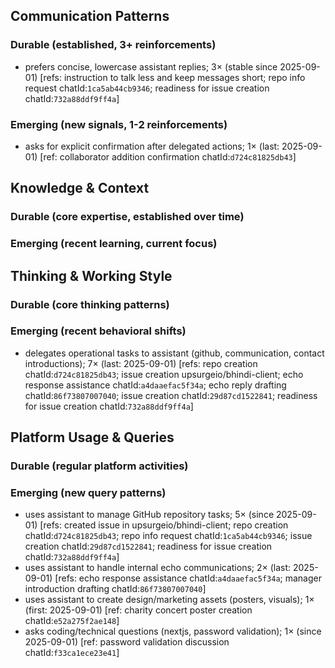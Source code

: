 ## Communication Patterns
### Durable (established, 3+ reinforcements)
- prefers concise, lowercase assistant replies; 3× (stable since 2025-09-01) [refs: instruction to talk less and keep messages short; repo info request chatId:`1ca5ab44cb9346`; readiness for issue creation chatId:`732a88ddf9ff4a`]

### Emerging (new signals, 1-2 reinforcements)
- asks for explicit confirmation after delegated actions; 1× (last: 2025-09-01) [ref: collaborator addition confirmation chatId:`d724c81825db43`]

## Knowledge & Context
### Durable (core expertise, established over time)

### Emerging (recent learning, current focus)

## Thinking & Working Style
### Durable (core thinking patterns)

### Emerging (recent behavioral shifts)
- delegates operational tasks to assistant (github, communication, contact introductions); 7× (last: 2025-09-01) [refs: repo creation chatId:`d724c81825db43`; issue creation upsurgeio/bhindi-client; echo response assistance chatId:`a4daaefac5f34a`; echo reply drafting chatId:`86f73807007040`; issue creation chatId:`29d87cd1522841`; readiness for issue creation chatId:`732a88ddf9ff4a`]

## Platform Usage & Queries
### Durable (regular platform activities)

### Emerging (new query patterns)
- uses assistant to manage GitHub repository tasks; 5× (since 2025-09-01) [refs: created issue in upsurgeio/bhindi-client; repo creation chatId:`d724c81825db43`; repo info request chatId:`1ca5ab44cb9346`; issue creation chatId:`29d87cd1522841`; readiness for issue creation chatId:`732a88ddf9ff4a`]
- uses assistant to handle internal echo communications; 2× (last: 2025-09-01) [refs: echo response assistance chatId:`a4daaefac5f34a`; manager introduction drafting chatId:`86f73807007040`]
- uses assistant to create design/marketing assets (posters, visuals); 1× (first: 2025-09-01) [ref: charity concert poster creation chatId:`e52a275f2ae148`]
- asks coding/technical questions (nextjs, password validation); 1× (since 2025-09-01) [ref: password validation discussion chatId:`f33ca1ece23e41`]